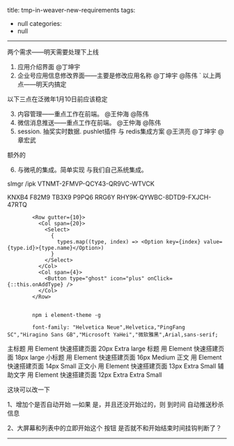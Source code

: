 title: tmp-in-weaver-new-requirements
tags:
  - null
categories:
  - null
---

两个需求——明天需要处理下上线

1. 应用介绍界面  @丁坤宇 
2. 企业号应用信息修改界面——主要是修改应用名称  @丁坤宇  @陈伟 `
   以上两点——明天内搞定

以下三点在泛微年1月10日前应该稳定

3. 内容管理——重点工作在前端。  @王仲海  @陈伟 
4. 微信消息推送——重点工作在前端。 @王仲海 @陈伟 
5. session. 抽奖实时数据. pushlet插件 与 redis集成方案  @王洪亮 @丁坤宇 @章宏武 

额外的

6. 与微吼的集成。简单实现  与我们自己系统集成。



slmgr /ipk VTNMT-2FMVP-QCY43-QR9VC-WTVCK

KNXB4 F82M9 TB3X9 P9PQ6 RRG6Y
RHY9K-QYWBC-8DTD9-FXJCH-47RTQ

            <Row gutter={10}>
              <Col span={20}>
                <Select>
                  {
                    types.map((type, index) => <Option key={index} value={type.id}>{type.name}</Option>)
                  }
                </Select>
              </Col>
              <Col span={4}>
                <Button type="ghost" icon="plus" onClick={::this.onAddType} />
              </Col>
            </Row>


            npm i element-theme -g

            font-family: "Helvetica Neue",Helvetica,"PingFang SC","Hiragino Sans GB","Microsoft YaHei","微软雅黑",Arial,sans-serif;


主标题	    用 Element 快速搭建页面	20px Extra large
标题	     用 Element 快速搭建页面	 18px large
小标题	    用 Element 快速搭建页面	16px Medium
正文	     用 Element 快速搭建页面	 14px Small
正文小	    用 Element 快速搭建页面	13px Extra Small
辅助文字   用 Element 快速搭建页面	 12px Extra Extra Small


这块可以改一下

1、增加个是否自动开始  —如果  是，并且还没开始过的，则 到时间 自动推送秒杀信息

2、大屏幕和列表中的立即开始这个 按钮   是否就不和开始结束时间挂钩判断了？

---
